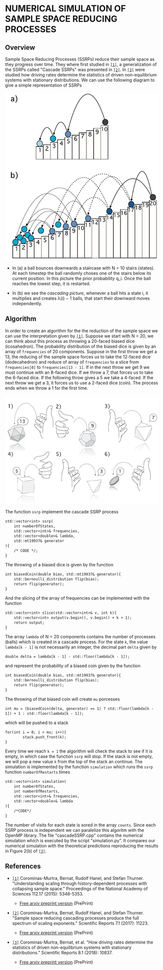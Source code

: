 # NUMERICAL SIMULATION OF SAMPLE SPACE REDUCING PROCESSES
## Overview
Sample Space Reducing Processes (SSRPs) reduce their sample space as they progress over time. They where first studied in [`[1]`](https://www.pnas.org/doi/abs/10.1073/pnas.1420946112), a generalization of the SSRPs called "Cascade SSRPs" was presented in [`[2]`](https://www.nature.com/articles/s41598-017-09836-4).  In [`[3]`](https://www.nature.com/articles/s41598-018-28962-1)  were studied how driving rates determine the statistics of driven non-equilibrium systems with stationary distributions. We can use the following diagram to give a simple representation of SSRPs

![](/images/ssrp.png)

* In (a) a ball bounces downwards a staircase with N = 10 stairs (states). At each timestep the ball randomly choses one of the stairs below its current position. In this
picture the prior probability q_i. Once the ball reaches the lowest step, it is restarted.

* In (b) we see the *cascading picture*,  whenever a ball hits a state i, it multiplies and creates λ(i) − 1 balls, that start their downward moves independently. 

## Algorithm
In order to create an algorithm for the the reduction of the sample space we can use the interpretation given by [`[1]`](https://www.pnas.org/doi/abs/10.1073/pnas.1420946112). Suppose we start with N = 20, we can think about this process as throwing a 20-faced biased dice (icosahedron). The probability distribution of the biased dice is given by an array of ``frequencies`` of 20 components. Suppose in the first throw we get a 13, the reducing of the sample space forces us to take the 12-faced dice (dodecahedron) and reduce of array of ``frequencies`` to a slice from ``frequencies[0]`` to ``frequencies[13 - 1]``. If in the next throw we get 9 we must continue with an 8-faced dice. If we throw a 7, that forces us to take the 6-faced dice. If the following throw gives a 5 we take a 4-faced. If the next throw we get a 3, it forces us to use a 2-faced dice (coin). The process ends when we throw a 1 for the first time.

![](/images/biaseddice.png)

The function ``ssrp`` implement the cascade SSRP process
```
std::vector<int> ssrp(
    int numberOfStates, 
    std::vector<int>& frequencies,
    std::vector<double>& lambda,
    std::mt19937& generator	
){
    /* CODE */;
}
```
The throwing of a biased dice is given by the function
```
int biasedCoin(double bias, std::mt19937& generator){
    std::bernoulli_distribution flip(bias);
    return flip(generator);
}
```
And the slicing of the array of frequencies can be implemented with the function
```
std::vector<int> slice(std::vector<int>& v, int k){
    std::vector<int> output(v.begin(), v.begin() + k + 1);
    return output;
}
```
The array ``lambda`` of N = 20 components contains the number of processes (balls) which is created in a cascade process. For the state ``k``, the value ``lambda[k - 1]`` is not necessarily an integer, the decimal part ``delta`` given by
```
double delta = lambda[k - 1] - std::floor(lambda[k - 1]);
```
and represent the probability of a biased coin given by the function
```
int biasedCoin(double bias, std::mt19937& generator){
    std::bernoulli_distribution flip(bias);
    return flip(generator);
}
```
The throwing of that biased coin will create ``mu`` porcesses
```
int mu = (biasedCoin(delta, generator) == 1) ? std::floor(lambda[k - 1]) + 1 : std::floor(lambda[k - 1]);
```
which will be pushed to a stack
```
for(int i = 0; i < mu; i++){
		stack.push_front(k);
}
```
Every time we reach ``k = 1`` the algorithm will check the stack to see if it is empty, in which case the function ``ssrp`` will stop. If the stack is not empty, we will pop a new value ``k`` from the top of the stack an continue. The simulation is implemented by the function ``simulation`` which runs the ``ssrp`` function ``numberOfRestarts`` times
```
std::vector<int> simulation(
    int numberOfStates, 
    int numberOfRestarts,
    std::vector<int>& frequencies,
    std::vector<double>& lambda
){
    /*CODE*/
}
```
The number of visits for each state is sored in the array ``counts``. Since each SSRP process is independent we can paralelize this algoritm with the OpenMP library. The file "cascadeSSRP.cpp" contains the numerical simulation which is executed by the script "simulation.py". It compares our numerical simulation with the theoretical predictions reproducing the results in Figure 2(b) of [`[3]`](https://www.nature.com/articles/s41598-018-28962-1).


## References
* [`[1]`](https://www.pnas.org/doi/abs/10.1073/pnas.1420946112) Corominas-Murtra, Bernat, Rudolf Hanel, and Stefan Thurner. "Understanding scaling through history-dependent processes with collapsing sample space." Proceedings of the National Academy of Sciences 112.17 (2015): 5348-5353.
  - [Free arxiv preprint version](https://arxiv.org/abs/1407.2775) (PrePrint)

* [`[2]`](https://www.nature.com/articles/s41598-017-09836-4) Corominas-Murtra, Bernat, Rudolf Hanel, and Stefan Thurner. "Sample space reducing cascading processes produce the full spectrum of scaling exponents." Scientific Reports 7.1 (2017): 11223.
  - [Free arxiv preprint version](https://arxiv.org/abs/1703.10100) (PrePrint)

* [`[3]`](https://www.nature.com/articles/s41598-018-28962-1) Corominas-Murtra, Bernat, et al. "How driving rates determine the statistics of driven non-equilibrium systems with stationary distributions." Scientific Reports 8.1 (2018): 10837.
  - [Free arxiv preprint version](https://arxiv.org/abs/1706.10202) (PrePrint)



